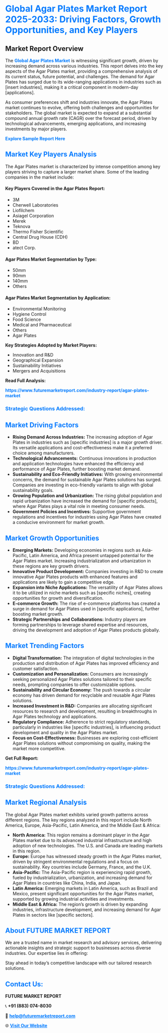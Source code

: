 <h1 style="color: #007BFF;">Global Agar Plates Market Report 2025-2033: Driving Factors, Growth Opportunities, and Key Players</h1>

<section id="overview">
<h2>Market Report Overview</h2>
<p>The <a href="https://www.futuremarketreport.com/industry-report/agar-plates-market" style="color: #007BFF; text-decoration: none;"><strong>Global Agar Plates Market</strong></a> is witnessing significant growth, driven by increasing demand across various industries. This report delves into the key aspects of the Agar Plates market, providing a comprehensive analysis of its current status, future potential, and challenges. The demand for Agar Plates has surged due to its wide-ranging applications in industries such as [insert industries], making it a critical component in modern-day [applications].</p>
<p>As consumer preferences shift and industries innovate, the Agar Plates market continues to evolve, offering both challenges and opportunities for stakeholders. The global market is expected to expand at a substantial compound annual growth rate (CAGR) over the forecast period, driven by technological advancements, emerging applications, and increasing investments by major players.</p>
</section>

<section id="overview">
<p><a href="https://www.futuremarketreport.com/request-sample/reportId=123776" style="color: #007BFF; text-decoration: none;"><strong>Explore Sample Report Here</strong></a></p>
</section>

<section id="key-players">
<h2 style="color: #007BFF;">Market Key Players Analysis</h2>
<p>The Agar Plates market is characterized by intense competition among key players striving to capture a larger market share. Some of the leading companies in the market include:</p>
<h4>Key Players Covered in the Agar Plates Report:</h4>
<ul><li>3M</li><li>Cherwell Laboratories</li><li>Liofilchem</li><li>Asiagel Corporation</li><li>Merek</li><li>Teknova</li><li>Thermo Fisher Scientific</li><li>Central Drug House (CDH)</li><li>BD</li><li>atect Corp.</li></ul>
<h4>Agar Plates Market Segmentation by Type:</h4>
<ul><li>50mm</li><li>90mm</li><li>140mm</li><li>Others</li></ul>

<h4>Agar Plates Market Segmentation by Application:</h4>
<ul><li>Environmental Monitoring</li><li>Hygiene Control</li><li>Food Science</li><li>Medical and Pharmaceutical</li><li>Others</li><li>Agar Plates</li></ul>
<p><strong>Key Strategies Adopted by Market Players:</strong></p>
<ul>
<li>Innovation and R&D</li>
<li>Geographical Expansion</li>
<li>Sustainability Initiatives</li>
<li>Mergers and Acquisitions</li>
</ul>
</section>

<section>
<p><strong>Read Full Analysis: </strong></p><a href="https://www.futuremarketreport.com/industry-report/agar-plates-market" style="color: #007BFF; text-decoration: none;"><strong>https://www.futuremarketreport.com/industry-report/agar-plates-market</strong></a>
<h3 style="color: #007BFF;">Strategic Questions Addressed:</h3>
</section>

<section id="driving-factors">
<h2 style="color: #007BFF;">Market Driving Factors</h2>
<ul>
<li><strong>Rising Demand Across Industries:</strong> The increasing adoption of Agar Plates in industries such as [specific industries] is a major growth driver. Its versatile applications and cost-effectiveness make it a preferred choice among manufacturers.</li>
<li><strong>Technological Advancements:</strong> Continuous innovations in production and application technologies have enhanced the efficiency and performance of Agar Plates, further boosting market demand.</li>
<li><strong>Sustainability and Eco-Friendly Initiatives:</strong> With growing environmental concerns, the demand for sustainable Agar Plates solutions has surged. Companies are investing in eco-friendly variants to align with global sustainability goals.</li>
<li><strong>Growing Population and Urbanization:</strong> The rising global population and rapid urbanization have increased the demand for [specific products], where Agar Plates plays a vital role in meeting consumer needs.</li>
<li><strong>Government Policies and Incentives:</strong> Supportive government regulations and incentives for industries using Agar Plates have created a conducive environment for market growth.</li>
</ul>
</section>

<section id="growth-opportunities">
<h2 style="color: #007BFF;">Market Growth Opportunities</h2>
<ul>
<li><strong>Emerging Markets:</strong> Developing economies in regions such as Asia-Pacific, Latin America, and Africa present untapped potential for the Agar Plates market. Increasing industrialization and urbanization in these regions are key growth drivers.</li>
<li><strong>Innovative Product Development:</strong> Companies investing in R&D to create innovative Agar Plates products with enhanced features and applications are likely to gain a competitive edge.</li>
<li><strong>Expansion into Niche Applications:</strong> The versatility of Agar Plates allows it to be utilized in niche markets such as [specific niches], creating opportunities for growth and diversification.</li>
<li><strong>E-commerce Growth:</strong> The rise of e-commerce platforms has created a surge in demand for Agar Plates used in [specific applications], further boosting market growth.</li>
<li><strong>Strategic Partnerships and Collaborations:</strong> Industry players are forming partnerships to leverage shared expertise and resources, driving the development and adoption of Agar Plates products globally.</li>
</ul>
</section>

<section id="trending-factors">
<h2 style="color: #007BFF;">Market Trending Factors</h2>
<ul>
<li><strong>Digital Transformation:</strong> The integration of digital technologies in the production and distribution of Agar Plates has improved efficiency and customer satisfaction.</li>
<li><strong>Customization and Personalization:</strong> Consumers are increasingly seeking personalized Agar Plates solutions tailored to their specific needs, prompting companies to offer customizable options.</li>
<li><strong>Sustainability and Circular Economy:</strong> The push towards a circular economy has driven demand for recyclable and reusable Agar Plates solutions.</li>
<li><strong>Increased Investment in R&D:</strong> Companies are allocating significant resources to research and development, resulting in breakthroughs in Agar Plates technology and applications.</li>
<li><strong>Regulatory Compliance:</strong> Adherence to strict regulatory standards, particularly in industries like [specific industries], is influencing product development and quality in the Agar Plates market.</li>
<li><strong>Focus on Cost-Effectiveness:</strong> Businesses are exploring cost-efficient Agar Plates solutions without compromising on quality, making the market more competitive.</li>
</ul>
</section>

<section>
<p><strong>Get Full Report: </strong></p><a href="https://www.futuremarketreport.com/industry-report/agar-plates-market" style="color: #007BFF; text-decoration: none;"><strong>https://www.futuremarketreport.com/industry-report/agar-plates-market</strong></a>
<h3 style="color: #007BFF;">Strategic Questions Addressed:</h3>
</section>


<section id="regional-analysis">
<h2 style="color: #007BFF;">Market Regional Analysis</h2>
<p>The global Agar Plates market exhibits varied growth patterns across different regions. The key regions analyzed in this report include North America, Europe, Asia-Pacific, Latin America, and the Middle East & Africa:</p>
<ul>
<li><strong>North America:</strong> This region remains a dominant player in the Agar Plates market due to its advanced industrial infrastructure and high adoption of new technologies. The U.S. and Canada are leading markets in this region.</li>
<li><strong>Europe:</strong> Europe has witnessed steady growth in the Agar Plates market, driven by stringent environmental regulations and a focus on sustainability. Key countries include Germany, France, and the U.K.</li>
<li><strong>Asia-Pacific:</strong> The Asia-Pacific region is experiencing rapid growth, fueled by industrialization, urbanization, and increasing demand for Agar Plates in countries like China, India, and Japan.</li>
<li><strong>Latin America:</strong> Emerging markets in Latin America, such as Brazil and Mexico, present significant opportunities for the Agar Plates market, supported by growing industrial activities and investments.</li>
<li><strong>Middle East & Africa:</strong> The region’s growth is driven by expanding industries, infrastructure development, and increasing demand for Agar Plates in sectors like [specific sectors].</li>
</ul>
</section>

<footer>
<h2 style="color: #007BFF;">About FUTURE MARKET REPORT</h2>
<p>We are a trusted name in market research and advisory services, delivering actionable insights and strategic support to businesses across diverse industries. Our expertise lies in offering:</p>

<p>Stay ahead in today’s competitive landscape with our tailored research solutions.</p>

<h2 style="color: #007BFF;">Contact Us:</h2>
<p><strong>FUTURE MARKET REPORT</strong></p>
<p>📞 <strong>+91 (883) 074-8030</strong></p>
<p>📧 <strong><a href="mailto:help@futuremarketreport.com" style="color: #007BFF;">help@futuremarketreport.com</a></strong></p>
<p>🌐 <strong><a href="https://www.futuremarketreport.com/" style="color: #007BFF;">Visit Our Website</a></strong></p>
</footer>